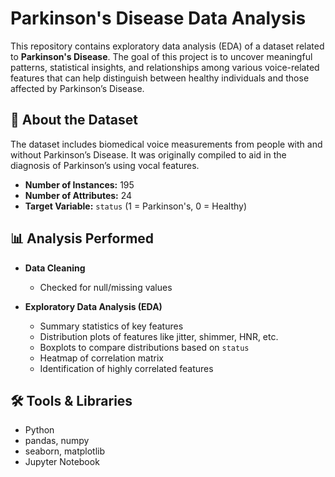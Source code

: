 # Parkinson's Disease Data Analysis

This repository contains exploratory data analysis (EDA) of a dataset related to **Parkinson's Disease**. The goal of this project is to uncover meaningful patterns, statistical insights, and relationships among various voice-related features that can help distinguish between healthy individuals and those affected by Parkinson’s Disease.

## 🧠 About the Dataset

The dataset includes biomedical voice measurements from people with and without Parkinson’s Disease. It was originally compiled to aid in the diagnosis of Parkinson’s using vocal features.

- **Number of Instances:** 195
- **Number of Attributes:** 24
- **Target Variable:** `status` (1 = Parkinson's, 0 = Healthy)

## 📊 Analysis Performed

- **Data Cleaning**
  - Checked for null/missing values

- **Exploratory Data Analysis (EDA)**
  - Summary statistics of key features
  - Distribution plots of features like jitter, shimmer, HNR, etc.
  - Boxplots to compare distributions based on `status`
  - Heatmap of correlation matrix
  - Identification of highly correlated features

## 🛠️ Tools & Libraries

- Python
- pandas, numpy
- seaborn, matplotlib
- Jupyter Notebook

